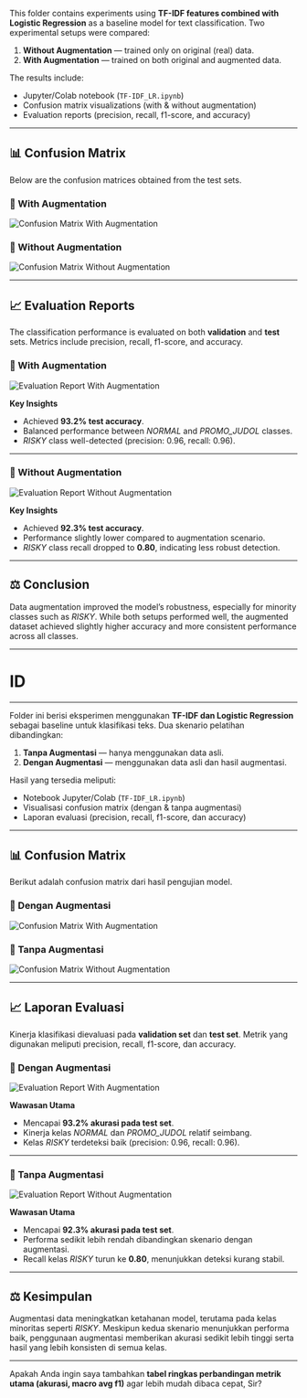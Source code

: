 This folder contains experiments using **TF-IDF features combined with Logistic Regression** as a baseline model for text classification. Two experimental setups were compared:

1. **Without Augmentation** — trained only on original (real) data.
2. **With Augmentation** — trained on both original and augmented data.

The results include:

* Jupyter/Colab notebook (`TF-IDF_LR.ipynb`)
* Confusion matrix visualizations (with & without augmentation)
* Evaluation reports (precision, recall, f1-score, and accuracy)

---

## 📊 Confusion Matrix

Below are the confusion matrices obtained from the test sets.

### 🔹 With Augmentation

![Confusion Matrix With Augmentation](conf-metrix_with_augmentation.png)

### 🔹 Without Augmentation

![Confusion Matrix Without Augmentation](conf-metrix_without_augmentation.png)

---

## 📈 Evaluation Reports

The classification performance is evaluated on both **validation** and **test** sets. Metrics include precision, recall, f1-score, and accuracy.

### 🔹 With Augmentation

![Evaluation Report With Augmentation](eval_test_with_augmention.png)

**Key Insights**

* Achieved **93.2% test accuracy**.
* Balanced performance between *NORMAL* and *PROMO\_JUDOL* classes.
* *RISKY* class well-detected (precision: 0.96, recall: 0.96).

---

### 🔹 Without Augmentation

![Evaluation Report Without Augmentation](eval_test_without_augmention.png)

**Key Insights**

* Achieved **92.3% test accuracy**.
* Performance slightly lower compared to augmentation scenario.
* *RISKY* class recall dropped to **0.80**, indicating less robust detection.

---

## ⚖️ Conclusion

Data augmentation improved the model’s robustness, especially for minority classes such as *RISKY*. While both setups performed well, the augmented dataset achieved slightly higher accuracy and more consistent performance across all classes.

---

# ID

---

Folder ini berisi eksperimen menggunakan **TF-IDF dan Logistic Regression** sebagai baseline untuk klasifikasi teks. Dua skenario pelatihan dibandingkan:

1. **Tanpa Augmentasi** — hanya menggunakan data asli.
2. **Dengan Augmentasi** — menggunakan data asli dan hasil augmentasi.

Hasil yang tersedia meliputi:

* Notebook Jupyter/Colab (`TF-IDF_LR.ipynb`)
* Visualisasi confusion matrix (dengan & tanpa augmentasi)
* Laporan evaluasi (precision, recall, f1-score, dan accuracy)

---

## 📊 Confusion Matrix

Berikut adalah confusion matrix dari hasil pengujian model.

### 🔹 Dengan Augmentasi

![Confusion Matrix With Augmentation](conf-metrix_with_augmentation.png)

### 🔹 Tanpa Augmentasi

![Confusion Matrix Without Augmentation](conf-metrix_without_augmentation.png)

---

## 📈 Laporan Evaluasi

Kinerja klasifikasi dievaluasi pada **validation set** dan **test set**. Metrik yang digunakan meliputi precision, recall, f1-score, dan accuracy.

### 🔹 Dengan Augmentasi

![Evaluation Report With Augmentation](eval_test_with_augmention.png)

**Wawasan Utama**

* Mencapai **93.2% akurasi pada test set**.
* Kinerja kelas *NORMAL* dan *PROMO\_JUDOL* relatif seimbang.
* Kelas *RISKY* terdeteksi baik (precision: 0.96, recall: 0.96).

---

### 🔹 Tanpa Augmentasi

![Evaluation Report Without Augmentation](eval_test_without_augmention.png)

**Wawasan Utama**

* Mencapai **92.3% akurasi pada test set**.
* Performa sedikit lebih rendah dibandingkan skenario dengan augmentasi.
* Recall kelas *RISKY* turun ke **0.80**, menunjukkan deteksi kurang stabil.

---

## ⚖️ Kesimpulan

Augmentasi data meningkatkan ketahanan model, terutama pada kelas minoritas seperti *RISKY*. Meskipun kedua skenario menunjukkan performa baik, penggunaan augmentasi memberikan akurasi sedikit lebih tinggi serta hasil yang lebih konsisten di semua kelas.

---

Apakah Anda ingin saya tambahkan **tabel ringkas perbandingan metrik utama (akurasi, macro avg f1)** agar lebih mudah dibaca cepat, Sir?

